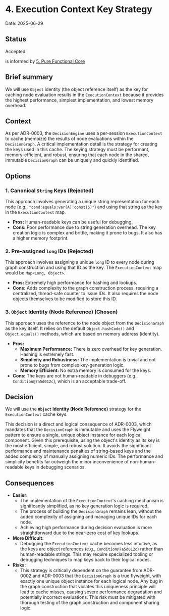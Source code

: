 # 4. Execution Context Key Strategy

Date: 2025-06-29

## Status

Accepted

is informed by [5. Pure Functional Core](0005-pure-functional-core.md)

## Brief summary

We will use `Object` identity (the object reference itself) as the key for caching node evaluation
results in the `ExecutionContext` because it provides the highest performance, simplest
implementation, and lowest memory overhead.

## Context

As per ADR-0003, the `DecisionEngine` uses a per-session `ExecutionContext` to cache (memoize) the
results of node evaluations within the `DecisionGraph`. A critical implementation detail is the
strategy for creating the keys used in this cache. The keying strategy must be performant,
memory-efficient, and robust, ensuring that each node in the shared, immutable `DecisionGraph` can
be uniquely and quickly identified.

## Options

### 1. Canonical `String` Keys (Rejected)

This approach involves generating a unique string representation for each node (e.g.,
`"cond:equals:var(A):const(5)"`) and using that string as the key in the `ExecutionContext` map.

* **Pros:** Human-readable keys can be useful for debugging.
* **Cons:** Poor performance due to string generation overhead. The key creation logic is complex
  and brittle, making it prone to bugs. It also has a higher memory footprint.

### 2. Pre-assigned `long` IDs (Rejected)

This approach involves assigning a unique `long` ID to every node during graph construction and
using that ID as the key. The `ExecutionContext` map would be `Map<Long, Object>`.

* **Pros:** Extremely high performance for hashing and lookups.
* **Cons:** Adds complexity to the graph construction process, requiring a centralized, thread-safe
  counter to issue IDs. It also requires the node objects themselves to be modified to store this
  ID.

### 3. `Object` Identity (Node Reference) (Chosen)

This approach uses the reference to the node object from the `DecisionGraph` as the key itself. It
relies on the default `Object.hashCode()` and `Object.equals()` methods, which are based on memory
address (identity).

* **Pros:**
    * **Maximum Performance:** There is zero overhead for key generation. Hashing is extremely fast.
    * **Simplicity and Robustness:** The implementation is trivial and not prone to bugs from
      complex key-generation logic.
    * **Memory Efficient:** No extra memory is consumed for the keys.
* **Cons:** The keys are not human-readable in debuggers (e.g., `Condition@7a5d012c`), which is an
  acceptable trade-off.

## Decision

We will use the **`Object` Identity (Node Reference)** strategy for the `ExecutionContext` cache
keys.

This decision is a direct and logical consequence of ADR-0003, which mandates that the
`DecisionGraph` is immutable and uses the Flyweight pattern to ensure a single, unique object
instance for each logical component. Given this prerequisite, using the object's identity as its key
is the most efficient, simple, and robust solution. It avoids the significant performance and
maintenance penalties of string-based keys and the added complexity of manually assigning numeric
IDs. The performance and simplicity benefits far outweigh the minor inconvenience of
non-human-readable keys in debugging scenarios.

## Consequences

* **Easier:**
    * The implementation of the `ExecutionContext`'s caching mechanism is significantly simplified,
      as no key generation logic is required.
    * The process of building the `DecisionGraph` remains lean, without the added complexity of
      assigning and managing unique IDs for each node.
    * Achieving high performance during decision evaluation is more straightforward due to the
      near-zero cost of key lookups.
* **More Difficult:**
    * Debugging the `ExecutionContext` cache becomes less intuitive, as the keys are object
      references (e.g., `Condition@7a5d012c`) rather than human-readable strings. This may require
      specialized tooling or debugging techniques to map keys back to their logical nodes.
* **Risks:**
    * This strategy is critically dependent on the guarantee from ADR-0002 and ADR-0003 that the
      `DecisionGraph` is a true flyweight, with exactly one unique object instance for each logical
      node. Any bug in the graph construction that violates this uniqueness principle will lead to
      cache misses, causing severe performance degradation and potentially incorrect evaluations.
      This risk must be mitigated with thorough testing of the graph construction and component
      sharing logic.
